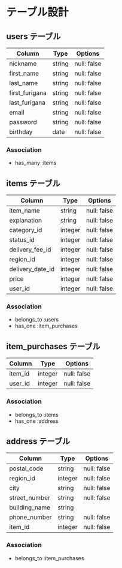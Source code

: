 # テーブル設計

## users テーブル

| Column         | Type   | Options     |
| ----------     | ------ | ----------- |
| nickname       | string | null: false |
| first_name     | string | null: false |
| last_name      | string | null: false |
| first_furigana | string | null: false |
| last_furigana  | string | null: false |
| email          | string | null: false |
| password       | string | null: false |
| birthday       | date   | null: false |

### Association
- has_many :items

## items テーブル

| Column           | Type    | Options     |
| ---------------  | ------  | ----------- |
| item_name        | string  | null: false |
| explanation      | string  | null: false |
| category_id      | integer | null: false |
| status_id        | integer | null: false |
| delivery_fee_id  | integer | null: false |
| region_id        | integer | null: false |
| delivery_date_id | integer | null: false |
| price            | integer | null: false |
| user_id          | integer | null: false |

### Association
- belongs_to :users
- has_one :item_purchases

## item_purchases テーブル

| Column    | Type    | Options     |
| --------- | ------  | ----------- |
| item_id   | integer | null: false |
| user_id   | integer | null: false |

### Association
- belongs_to :items
- has_one :address

## address テーブル

| Column        | Type    | Options     |
| ------------- | ------- | ----------- |
| postal_code   | string  | null: false |
| region_id     | integer | null: false |
| city          | string  | null: false |
| street_number | string  | null: false |
| building_name | string  |             |
| phone_number  | string  | null: false |
| item_id       | integer | null: false |

### Association
- belongs_to :item_purchases